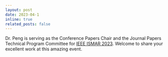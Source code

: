 ```yaml
---
layout: post
date: 2023-04-1
inline: true
related_posts: false
---
```


 Dr. Peng is serving as the Conference Papers Chair and the Journal Papers Technical Program Committee for [IEEE ISMAR 2023](https://ismar23.org/). Welcome to share your excellent work at this amazing event.
